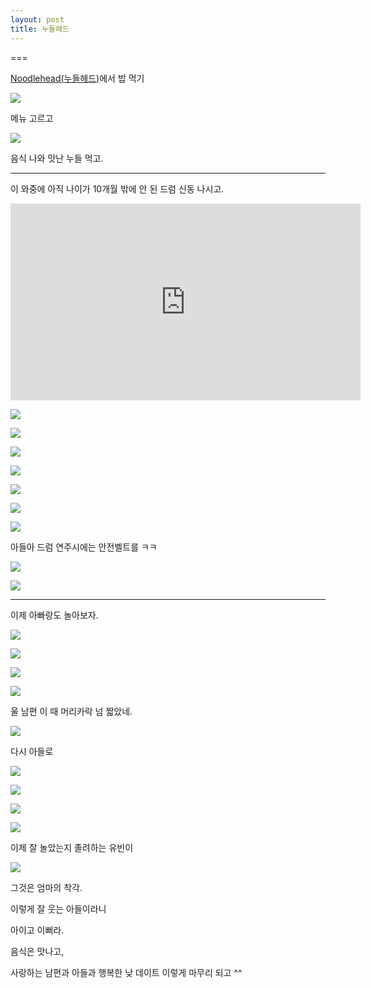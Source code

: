 ```yaml
---
layout: post
title: 누들헤드
---
```

===

[Noodlehead(누들헤드)](http://www.noodleheadpgh.com/)에서 밥 먹기

![](https://lh3.googleusercontent.com/kayoOmLL0w5F_WREIlXDkX9nOXmK36GjqZIZFpLJ1LA=w831-h1247-no)

메뉴 고르고

![](https://lh3.googleusercontent.com/VJDVujsqMdXJ7PB9pbMZdswOpgjlxArh2Hnk7Q6OC6k=w831-h1247-no)

음식 나와 맛난 누들 먹고.

---

이 와중에 아직 나이가 10개월 밖에 안 된 드럼 신동 나시고.

<iframe width="560" height="315" src="https://www.youtube.com/embed/jEeFpR_VPu4" frameborder="0" allowfullscreen></iframe>


![](https://lh3.googleusercontent.com/RzKsknqAVkyOAkSZ8IWWrfxzrmpMGYbXvSVhYVZTF5E=w831-h1247-no)

![](https://lh3.googleusercontent.com/1Tr-QgLkAaVOLczMmWJ_QnRtZ95W3qRmilBepk9kUsQ=w831-h1247-no)

![](https://lh3.googleusercontent.com/J6Lpb1p9gqueK4W8PLp7RnzGHTus35xJ1TwpyN4pz78=w831-h1247-no)

![](https://lh3.googleusercontent.com/2XYJxwkT3BBYeJAZw7PctjgYO4JslCIsYQJvilcSkX8=w831-h1247-no)

![](https://lh3.googleusercontent.com/wZvzq_Vt6UJh8u_RcQOzqwVcc7WjfwRWCmUCY3frWcA=w831-h1247-no)

![](https://lh3.googleusercontent.com/827Kg77sEQmAXRu3QS2Y8ayGVZsRoblva99rAxUNqA8=w831-h1247-no)

![](https://lh3.googleusercontent.com/_G25eo0IF_aQQFhRAXV5yj0Vj6TdDJ4qCSso_gn5cdQ=w831-h1247-no)

아들아 드럼 연주시에는 안전벨트를 ㅋㅋ

![](https://lh3.googleusercontent.com/doOubbiw_1n_DwlyQQIdfB-aWK-Ta2PePqn7kOojOMc=w831-h1247-no)

![](https://lh3.googleusercontent.com/9sjADFrLetplsKeCxb-FnBWBLQ1HZM1Vt4gF2-E6fwQ=w831-h1247-no)

---

이제 아빠랑도 놀아보자. 

![](https://lh3.googleusercontent.com/yWcHsMVT4Kc-DK-nY2--kN-V4QHTYfqq6o83bMbHr9o=w831-h1247-no)

![](https://lh3.googleusercontent.com/Hx2yeTGvQQzo97GINzXLd-tvmMRj-fsA_j6Hae5kbSg=w831-h1247-no)

![](https://lh3.googleusercontent.com/Gb2_HSJe68Wcw-XZfnXV5Vyqz6yGLY-UtyXzWFUluNs=w831-h1247-no)

![](https://lh3.googleusercontent.com/SD5hHE32HCdsjYLhyuAsJq0MqTZmZzvUdOQv2MhWs8Y=w831-h1247-no)

울 남편 이 때 머리카락 넘 짧았네.

![](https://lh3.googleusercontent.com/MaLUXFUWdn5KMOzc2Of9Bst0ind7PdeUDjwKep830Zk=w831-h1247-no)

다시 아들로

![](https://lh3.googleusercontent.com/hpEB3c5dnLIdK4s-iu8dHKt2NGKXa09GkLmHr9M5SrA=w831-h1247-no)

![](https://lh3.googleusercontent.com/oZFqtLNJdI5dis35hIPhC_eg7gdglwvxe-YFYPDGzwM=w1871-h1247-no)

![](https://lh3.googleusercontent.com/ugomaqhRkTLBmA9HewQVnTYKBLXjmnWbYMOo-ZeP7CA=w1871-h1247-no)

![](https://lh3.googleusercontent.com/OylqL2DLZxHbOaG6Hn7o_FohgogVNk3eI9SgKBEP5sU=w1871-h1247-no)

이제 잘 놀았는지 졸려하는 유빈이

![](https://lh3.googleusercontent.com/Go4QPQvVUThCz3omNtM91gAJZyk7tpRSS0kRzVjlnVQ=w1871-h1247-no)

그것은 엄마의 착각.

이렇게 잘 웃는 아들이라니

아이고 이뻐라. 

음식은 맛나고, 

사랑하는 남편과 아들과 행복한 낮 데이트 이렇게 마무리 되고 ^^
